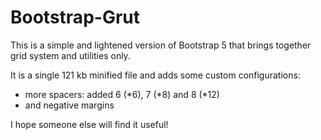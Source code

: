 # Bootstrap-Grut

This is a simple and lightened version of Bootstrap 5 that brings together grid system and utilities only.

It is a single 121 kb minified file and adds some custom configurations:

- more spacers: added 6 (*6), 7 (*8) and 8 (*12)
- and negative margins

I hope someone else will find it useful!
